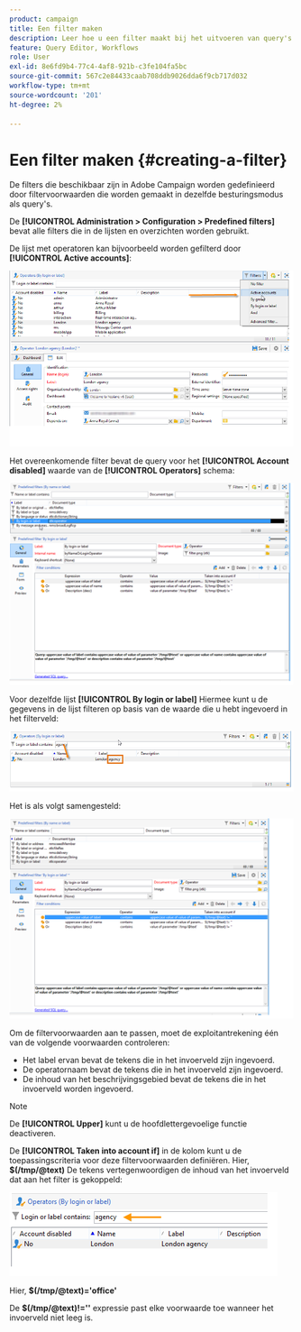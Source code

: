 ```yaml
---
product: campaign
title: Een filter maken
description: Leer hoe u een filter maakt bij het uitvoeren van query's
feature: Query Editor, Workflows
role: User
exl-id: 8e6fd9b4-77c4-4af8-921b-c3fe104fa5bc
source-git-commit: 567c2e84433caab708ddb9026dda6f9cb717d032
workflow-type: tm+mt
source-wordcount: '201'
ht-degree: 2%

---
```


# Een filter maken {#creating-a-filter}

De filters die beschikbaar zijn in Adobe Campaign worden gedefinieerd door filtervoorwaarden die worden gemaakt in dezelfde besturingsmodus als query&#39;s.

De **[!UICONTROL Administration > Configuration > Predefined filters]** bevat alle filters die in de lijsten en overzichten worden gebruikt.

De lijst met operatoren kan bijvoorbeeld worden gefilterd door **[!UICONTROL Active accounts]**:

![](assets/query_editor_filter_sample_1.png)

Het overeenkomende filter bevat de query voor het **[!UICONTROL Account disabled]** waarde van de **[!UICONTROL Operators]** schema:

![](assets/query_editor_filter_sample_2.png)

Voor dezelfde lijst **[!UICONTROL By login or label]** Hiermee kunt u de gegevens in de lijst filteren op basis van de waarde die u hebt ingevoerd in het filterveld:

![](assets/query_editor_filter_sample_3.png)

Het is als volgt samengesteld:

![](assets/query_editor_filter_sample_4.png)

Om de filtervoorwaarden aan te passen, moet de exploitantrekening één van de volgende voorwaarden controleren:

* Het label ervan bevat de tekens die in het invoerveld zijn ingevoerd.
* De operatornaam bevat de tekens die in het invoerveld zijn ingevoerd.
* De inhoud van het beschrijvingsgebied bevat de tekens die in het invoerveld worden ingevoerd.

>[!NOTE]
>
>De **[!UICONTROL Upper]** kunt u de hoofdlettergevoelige functie deactiveren.

De **[!UICONTROL Taken into account if]** in de kolom kunt u de toepassingscriteria voor deze filtervoorwaarden definiëren. Hier, **$(/tmp/@text)** De tekens vertegenwoordigen de inhoud van het invoerveld dat aan het filter is gekoppeld:

![](assets/query_editor_filter_sample_5.png)

Hier, **$(/tmp/@text)=&#39;office&#39;**

De **$(/tmp/@text)!=&#39;&#39;** expressie past elke voorwaarde toe wanneer het invoerveld niet leeg is.
